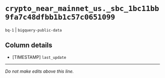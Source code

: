 # `crypto_near_mainnet_us._sbc_1bc11bb9fa7c48dfbb1b1c57c0651099`
`bq-1` | `bigquery-public-data`

## Column details
* [TIMESTAMP] `last_update`

-------------------------------------------------------------------------------
*Do not make edits above this line.*
